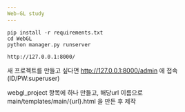 ```yaml
---
Web-GL study
---
```


```
pip install -r requirements.txt
cd WebGL
python manager.py runserver

http://127.0.0.1:8000/
```

새 프로젝트를 만들고 싶다면
http://127.0.0.1:8000/admin 에 접속 (ID/PW:superuser)

webgl_project 항목에 하나 만들고,
해당url 이름으로 main/templates/main/{url}.html 을 만든 후 제작
